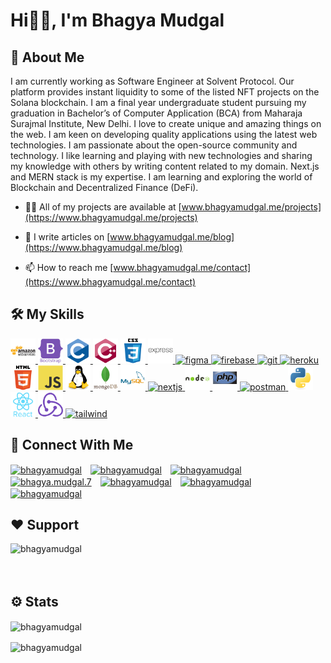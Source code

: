 # Hi👋🏻, I'm Bhagya Mudgal 
  
## 🚀 About Me

I am currently working as Software Engineer at Solvent Protocol. Our platform provides instant liquidity to some of the listed NFT projects on the Solana blockchain. I am a final year undergraduate student pursuing my graduation in Bachelor’s of Computer Application (BCA) from Maharaja Surajmal Institute, New Delhi. I love to create unique and amazing things on the web. I am keen on developing quality applications using the latest web technologies. I am passionate about the open-source community and technology. I like learning and playing with new technologies and sharing my knowledge with others by writing content related to my domain. Next.js and MERN stack is my expertise. I am learning and exploring the world of Blockchain and Decentralized Finance (DeFi).

- 👨‍💻 All of my projects are available at [www.bhagyamudgal.me/projects](https://www.bhagyamudgal.me/projects)

- 📝 I write articles on [www.bhagyamudgal.me/blog](https://www.bhagyamudgal.me/blog)

- 📫 How to reach me [www.bhagyamudgal.me/contact](https://www.bhagyamudgal.me/contact)

## 🛠 My Skills

<p align="left"> <a href="https://aws.amazon.com" target="_blank"> <img src="https://raw.githubusercontent.com/devicons/devicon/master/icons/amazonwebservices/amazonwebservices-original-wordmark.svg" alt="aws" width="40" height="40"/> </a> <a href="https://getbootstrap.com" target="_blank"> <img src="https://raw.githubusercontent.com/devicons/devicon/master/icons/bootstrap/bootstrap-plain-wordmark.svg" alt="bootstrap" width="40" height="40"/> </a> <a href="https://www.cprogramming.com/" target="_blank"> <img src="https://raw.githubusercontent.com/devicons/devicon/master/icons/c/c-original.svg" alt="c" width="40" height="40"/> </a> <a href="https://www.w3schools.com/cpp/" target="_blank"> <img src="https://raw.githubusercontent.com/devicons/devicon/master/icons/cplusplus/cplusplus-original.svg" alt="cplusplus" width="40" height="40"/> </a> <a href="https://www.w3schools.com/css/" target="_blank"> <img src="https://raw.githubusercontent.com/devicons/devicon/master/icons/css3/css3-original-wordmark.svg" alt="css3" width="40" height="40"/> </a> <a href="https://expressjs.com" target="_blank"> <img src="https://raw.githubusercontent.com/devicons/devicon/master/icons/express/express-original-wordmark.svg" alt="express" width="40" height="40"/> </a> <a href="https://www.figma.com/" target="_blank"> <img src="https://www.vectorlogo.zone/logos/figma/figma-icon.svg" alt="figma" width="40" height="40"/> </a> <a href="https://firebase.google.com/" target="_blank"> <img src="https://www.vectorlogo.zone/logos/firebase/firebase-icon.svg" alt="firebase" width="40" height="40"/> </a> <a href="https://git-scm.com/" target="_blank"> <img src="https://www.vectorlogo.zone/logos/git-scm/git-scm-icon.svg" alt="git" width="40" height="40"/> </a> <a href="https://heroku.com" target="_blank"> <img src="https://www.vectorlogo.zone/logos/heroku/heroku-icon.svg" alt="heroku" width="40" height="40"/> </a> <a href="https://www.w3.org/html/" target="_blank"> <img src="https://raw.githubusercontent.com/devicons/devicon/master/icons/html5/html5-original-wordmark.svg" alt="html5" width="40" height="40"/> </a> <a href="https://developer.mozilla.org/en-US/docs/Web/JavaScript" target="_blank"> <img src="https://raw.githubusercontent.com/devicons/devicon/master/icons/javascript/javascript-original.svg" alt="javascript" width="40" height="40"/> </a> <a href="https://www.linux.org/" target="_blank"> <img src="https://raw.githubusercontent.com/devicons/devicon/master/icons/linux/linux-original.svg" alt="linux" width="40" height="40"/> </a> <a href="https://www.mongodb.com/" target="_blank"> <img src="https://raw.githubusercontent.com/devicons/devicon/master/icons/mongodb/mongodb-original-wordmark.svg" alt="mongodb" width="40" height="40"/> </a> <a href="https://www.mysql.com/" target="_blank"> <img src="https://raw.githubusercontent.com/devicons/devicon/master/icons/mysql/mysql-original-wordmark.svg" alt="mysql" width="40" height="40"/> </a> <a href="https://nextjs.org/" target="_blank"> <img src="https://cdn.worldvectorlogo.com/logos/nextjs-3.svg" alt="nextjs" width="40" height="40"/> </a> <a href="https://nodejs.org" target="_blank"> <img src="https://raw.githubusercontent.com/devicons/devicon/master/icons/nodejs/nodejs-original-wordmark.svg" alt="nodejs" width="40" height="40"/> </a> <a href="https://www.php.net" target="_blank"> <img src="https://raw.githubusercontent.com/devicons/devicon/master/icons/php/php-original.svg" alt="php" width="40" height="40"/> </a> <a href="https://postman.com" target="_blank"> <img src="https://www.vectorlogo.zone/logos/getpostman/getpostman-icon.svg" alt="postman" width="40" height="40"/> </a> <a href="https://www.python.org" target="_blank"> <img src="https://raw.githubusercontent.com/devicons/devicon/master/icons/python/python-original.svg" alt="python" width="40" height="40"/> </a> <a href="https://reactjs.org/" target="_blank"> <img src="https://raw.githubusercontent.com/devicons/devicon/master/icons/react/react-original-wordmark.svg" alt="react" width="40" height="40"/> </a> <a href="https://redux.js.org" target="_blank"> <img src="https://raw.githubusercontent.com/devicons/devicon/master/icons/redux/redux-original.svg" alt="redux" width="40" height="40"/> </a> <a href="https://tailwindcss.com/" target="_blank"> <img src="https://www.vectorlogo.zone/logos/tailwindcss/tailwindcss-icon.svg" alt="tailwind" width="40" height="40"/> </a> </p>


## 🔗 Connect With Me
<p align="left">
<a href="https://dev.to/bhagyamudgal" target="blank"><img align="center" src="https://cdn.jsdelivr.net/npm/simple-icons@3.0.1/icons/dev-dot-to.svg" alt="bhagyamudgal" height="30" width="40" style="margin-right:10px" /></a>
<a href="https://twitter.com/bhagyamudgal" target="blank"><img align="center" src="https://raw.githubusercontent.com/rahuldkjain/github-profile-readme-generator/master/src/images/icons/Social/twitter.svg" alt="bhagyamudgal" height="30" width="40" style="margin-right:10px" /></a>
<a href="https://linkedin.com/in/bhagyamudgal" target="blank"><img align="center" src="https://raw.githubusercontent.com/rahuldkjain/github-profile-readme-generator/master/src/images/icons/Social/linked-in-alt.svg" alt="bhagyamudgal" height="30" width="40" style="margin-right:10px" /></a>
<a href="https://fb.com/bhagya.mudgal.7" target="blank"><img align="center" src="https://raw.githubusercontent.com/rahuldkjain/github-profile-readme-generator/master/src/images/icons/Social/facebook.svg" alt="bhagya.mudgal.7" height="30" width="40" style="margin-right:10px" /></a>
<a href="https://instagram.com/bhagyamudgal" target="blank"><img align="center" src="https://raw.githubusercontent.com/rahuldkjain/github-profile-readme-generator/master/src/images/icons/Social/instagram.svg" alt="bhagyamudgal" height="30" width="40" style="margin-right:10px" /></a>
<a href="https://www.hackerrank.com/bhagyamudgal" target="blank"><img align="center" src="https://raw.githubusercontent.com/rahuldkjain/github-profile-readme-generator/master/src/images/icons/Social/hackerrank.svg" alt="bhagyamudgal" height="30" width="40" style="margin-right:10px" /></a>
<a href="https://www.leetcode.com/bhagyamudgal" target="blank"><img align="center" src="https://raw.githubusercontent.com/rahuldkjain/github-profile-readme-generator/master/src/images/icons/Social/leet-code.svg" alt="bhagyamudgal" height="30" width="40" style="margin-right:10px" /></a>
</p>

## ❤️ Support
<p><a href="https://www.buymeacoffee.com/bhagyamudgal"> <img align="left" src="https://cdn.buymeacoffee.com/buttons/v2/default-yellow.png" height="50" width="210" alt="bhagyamudgal" /></a></p><br><br><br>


## ⚙️ Stats
<p><img align="center" src="https://bhagya-mudgal-github-readme-stats.vercel.app/api/top-langs?username=bhagyamudgal&show_icons=true&theme=github_dark&locale=en&layout=compact" alt="bhagyamudgal" /></p>

<p><img align="center" src="https://bhagya-mudgal-github-readme-stats.vercel.app/api?username=bhagyamudgal&show_icons=true&theme=github_dark&locale=en" alt="bhagyamudgal" /></p>

  
